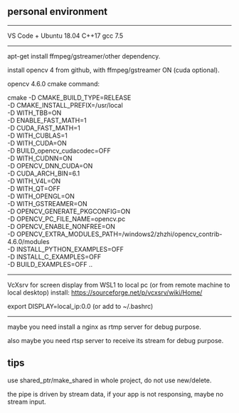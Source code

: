 

## personal environment ##
---------
VS Code + Ubuntu 18.04 C++17  gcc 7.5

---------
apt-get install ffmpeg/gstreamer/other dependency.

install opencv 4 from github, with ffmpeg/gstreamer ON (cuda optional).

opencv 4.6.0 cmake command:

cmake -D CMAKE_BUILD_TYPE=RELEASE \
-D CMAKE_INSTALL_PREFIX=/usr/local \
-D WITH_TBB=ON \
-D ENABLE_FAST_MATH=1 \
-D CUDA_FAST_MATH=1 \
-D WITH_CUBLAS=1 \
-D WITH_CUDA=ON \
-D BUILD_opencv_cudacodec=OFF \
-D WITH_CUDNN=ON \
-D OPENCV_DNN_CUDA=ON \
-D CUDA_ARCH_BIN=6.1 \
-D WITH_V4L=ON \
-D WITH_QT=OFF \
-D WITH_OPENGL=ON \
-D WITH_GSTREAMER=ON \
-D OPENCV_GENERATE_PKGCONFIG=ON \
-D OPENCV_PC_FILE_NAME=opencv.pc \
-D OPENCV_ENABLE_NONFREE=ON \
-D OPENCV_EXTRA_MODULES_PATH=/windows2/zhzhi/opencv_contrib-4.6.0/modules \
-D INSTALL_PYTHON_EXAMPLES=OFF \
-D INSTALL_C_EXAMPLES=OFF \
-D BUILD_EXAMPLES=OFF ..

---------
VcXsrv for screen display from WSL1 to local pc (or from remote machine to local desktop)
install: https://sourceforge.net/p/vcxsrv/wiki/Home/

export DISPLAY=local_ip:0.0 (or add to ~/.bashrc)

---------
maybe you need install a nginx as rtmp server for debug purpose. 

also maybe you need rtsp server to receive its stream for debug purpose.

## tips ##
use shared_ptr/make_shared in whole project, do not use new/delete.

the pipe is driven by stream data, if your app is not responsing, maybe no stream input.